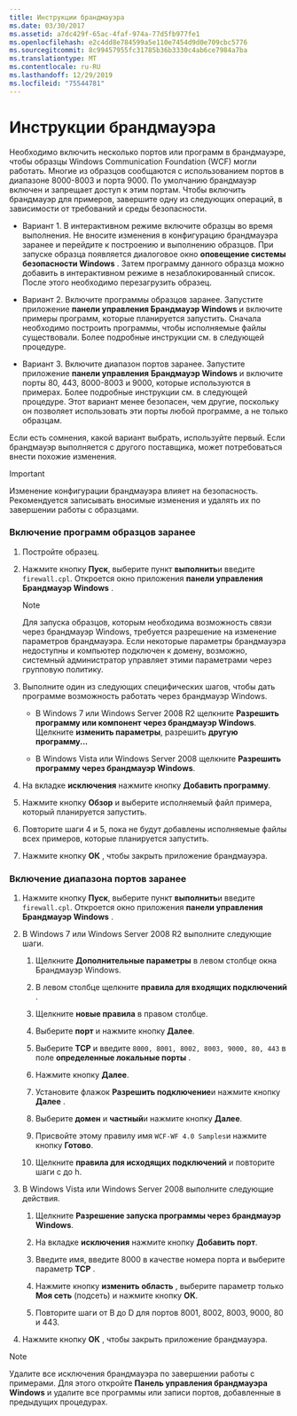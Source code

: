 ```yaml
---
title: Инструкции брандмауэра
ms.date: 03/30/2017
ms.assetid: a7dc429f-65ac-4faf-974a-77d5fb977fe1
ms.openlocfilehash: e2c4dd8e784599a5e110e7454d9d0e709cbc5776
ms.sourcegitcommit: 8c99457955fc31785b36b3330c4ab6ce7984a7ba
ms.translationtype: MT
ms.contentlocale: ru-RU
ms.lasthandoff: 12/29/2019
ms.locfileid: "75544781"
---
```

# <a name="firewall-instructions"></a>Инструкции брандмауэра
Необходимо включить несколько портов или программ в брандмауэре, чтобы образцы Windows Communication Foundation (WCF) могли работать. Многие из образцов сообщаются с использованием портов в диапазоне 8000-8003 и порта 9000. По умолчанию брандмауэр включен и запрещает доступ к этим портам. Чтобы включить брандмауэр для примеров, завершите одну из следующих операций, в зависимости от требований и среды безопасности.  
  
- Вариант 1. В интерактивном режиме включите образцы во время выполнения. Не вносите изменения в конфигурацию брандмауэра заранее и перейдите к построению и выполнению образцов. При запуске образца появляется диалоговое окно **оповещение системы безопасности Windows** . Затем программу данного образца можно добавить в интерактивном режиме в незаблокированный список. После этого необходимо перезагрузить образец.  
  
- Вариант 2. Включите программы образцов заранее. Запустите приложение **панели управления Брандмауэр Windows** и включите примеры программ, которые планируется запустить. Сначала необходимо построить программы, чтобы исполняемые файлы существовали. Более подробные инструкции см. в следующей процедуре.  
  
- Вариант 3. Включите диапазон портов заранее. Запустите приложение **панели управления** **Брандмауэр Windows** и включите порты 80, 443, 8000-8003 и 9000, которые используются в примерах. Более подробные инструкции см. в следующей процедуре. Этот вариант менее безопасен, чем другие, поскольку он позволяет использовать эти порты любой программе, а не только образцам.  
  
 Если есть сомнения, какой вариант выбрать, используйте первый. Если брандмауэр выполняется с другого поставщика, может потребоваться внести похожие изменения.  
  
> [!IMPORTANT]
> Изменение конфигурации брандмауэра влияет на безопасность. Рекомендуется записывать вносимые изменения и удалять их по завершении работы с образцами.  
  
### <a name="to-enable-samples-programs-in-advance"></a>Включение программ образцов заранее  
  
1. Постройте образец.  
  
2. Нажмите кнопку **Пуск**, выберите пункт **выполнить**и введите `firewall.cpl`. Откроется окно приложения **панели управления Брандмауэр Windows** .  
  
    > [!NOTE]
    > Для запуска образцов, которым необходима возможность связи через брандмауэр Windows, требуется разрешение на изменение параметров брандмауэра. Если некоторые параметры брандмауэра недоступны и компьютер подключен к домену, возможно, системный администратор управляет этими параметрами через групповую политику.  
  
3. Выполните один из следующих специфических шагов, чтобы дать программе возможность работать через брандмауэр Windows.  
  
    - В Windows 7 или Windows Server 2008 R2 щелкните **Разрешить программу или компонент через брандмауэр Windows**. Щелкните **изменить параметры**, разрешить **другую программу...**  
  
    - В Windows Vista или Windows Server 2008 щелкните **Разрешить программу через брандмауэр Windows**.  
  
4. На вкладке **исключения** нажмите кнопку **Добавить программу**.  
  
5. Нажмите кнопку **Обзор** и выберите исполняемый файл примера, который планируется запустить.  
  
6. Повторите шаги 4 и 5, пока не будут добавлены исполняемые файлы всех примеров, которые планируется запустить.  
  
7. Нажмите кнопку **ОК** , чтобы закрыть приложение брандмауэра.  
  
### <a name="to-enable-a-port-range-in-advance"></a>Включение диапазона портов заранее  
  
1. Нажмите кнопку **Пуск**, выберите пункт **выполнить**и введите `firewall.cpl`. Откроется окно приложения **панели управления Брандмауэр Windows** .  
  
2. В Windows 7 или Windows Server 2008 R2 выполните следующие шаги.  
  
    1. Щелкните **Дополнительные параметры** в левом столбце окна Брандмауэр Windows.  
  
    2. В левом столбце щелкните **правила для входящих подключений** .  
  
    3. Щелкните **новые правила** в правом столбце.  
  
    4. Выберите **порт** и нажмите кнопку **Далее**.  
  
    5. Выберите **TCP** и введите `8000, 8001, 8002, 8003, 9000, 80, 443` в поле **определенные локальные порты** .  
  
    6. Нажмите кнопку **Далее**.  
  
    7. Установите флажок **Разрешить подключение**и нажмите кнопку **Далее** .  
  
    8. Выберите **домен** и **частный**и нажмите кнопку **Далее**.  
  
    9. Присвойте этому правилу имя `WCF-WF 4.0 Samples`и нажмите кнопку **Готово**.  
  
    10. Щелкните **правила для исходящих подключений** и повторите шаги c до h.  
  
3. В Windows Vista или Windows Server 2008 выполните следующие действия.  
  
    1. Щелкните **Разрешение запуска программы через брандмауэр Windows**.  
  
    2. На вкладке **исключения** нажмите кнопку **Добавить порт**.  
  
    3. Введите имя, введите 8000 в качестве номера порта и выберите параметр **TCP** .  
  
    4. Нажмите кнопку **изменить область** , выберите параметр только **Моя сеть** (подсеть) и нажмите кнопку **ОК**.  
  
    5. Повторите шаги от B до D для портов 8001, 8002, 8003, 9000, 80 и 443.  
  
4. Нажмите кнопку **ОК** , чтобы закрыть приложение брандмауэра.  
  
> [!NOTE]
> Удалите все исключения брандмауэра по завершении работы с примерами. Для этого откройте **Панель управления брандмауэра Windows** и удалите все программы или записи портов, добавленные в предыдущих процедурах.

